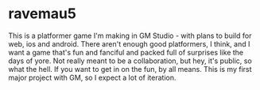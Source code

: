 ravemau5
========
This is a platformer game I'm making in GM Studio - with plans to build for web, ios and android.  There aren't enough good platformers, I think, and I want a game that's fun and fanciful and packed full of surprises like the days of yore.  Not really meant to be a collaboration, but hey, it's public, so what the hell.  If you want to get in on the fun, by all means.  This is my first major project with GM, so I expect a lot of iteration.
